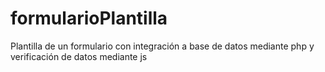 # formularioPlantilla
Plantilla de un formulario con integración a base de datos mediante php y verificación de datos mediante js
